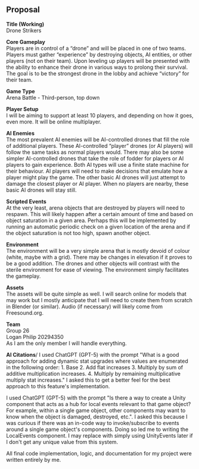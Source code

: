 ## Proposal
**Title (Working)**\
Drone Strikers

**Core Gameplay**\
Players are in control of a “drone” and will be placed in one of two teams. Players must gather “experience” by destroying objects, AI entities, or other players (not on their team). Upon leveling up players will be presented with the ability to enhance their drone in various ways to prolong their survival. The goal is to be the strongest drone in the lobby and achieve “victory” for their team.

**Game Type**\
Arena Battle - Third-person, top down

**Player Setup**\
I will be aiming to support at least 10 players, and depending on how it goes, even more. It will be online multiplayer.

**AI Enemies**\
The most prevalent AI enemies will be AI-controlled drones that fill the role of additional players. These AI-controlled “player” drones (or AI players) will follow the same tasks as normal players would. There may also be some simpler AI-controlled drones that take the role of fodder for players or AI players to gain experience. Both AI types will use a finite state machine for their behaviour. AI players will need to make decisions that emulate how a player might play the game. The other basic AI drones will just attempt to damage the closest player or AI player. When no players are nearby, these basic AI drones will stay still.

**Scripted Events**\
At the very least, arena objects that are destroyed by players will need to respawn. This will likely happen after a certain amount of time and based on object saturation in a given area. Perhaps this will be implemented by running an automatic periodic check on a given location of the arena and if the object saturation is not too high, spawn another object. 

**Environment**\
The environment will be a very simple arena that is mostly devoid of colour (white, maybe with a grid). There may be changes in elevation if it proves to be a good addition. The drones and other objects will contrast with the sterile environment for ease of viewing. The environment simply facilitates the gameplay.

**Assets**\
The assets will be quite simple as well. I will search online for models that may work but I mostly anticipate that I will need to create them from scratch in Blender (or similar). Audio (if necessary) will likely come from Freesound.org.

**Team**\
Group 26\
Logan Philip 20294350\
As I am the only member I will handle everything.

**AI Citations**/
I used ChatGPT (GPT-5) with the prompt "What is a good approach for adding dynamic stat upgrades where values are enumerated in the following order: 1. Base 2. Add flat increases 3. Multiply by sum of additive multiplication increases. 4. Multiply by remaining multiplicative multiply stat increases." I asked this to get a better feel for the best approach to this feature's implementation.

I used ChatGPT (GPT-5) with the prompt "Is there a way to create a Unity component that acts as a hub for local events relevant to that game object? For example, within a single game object, other components may want to know when the object is damaged, destroyed, etc.". I asked this because I was curious if there was an in-code way to invoke/subscribe to events around a single game object's components. Doing so led me to writing the LocalEvents component. I may replace with simply using UnityEvents later if I don't get any unique value from this system.

All final code implementation, logic, and documentation for my project were written entirely by me.
